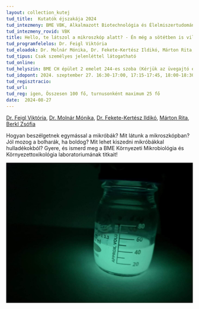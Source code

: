 ```yaml
---
layout: collection_kutej
tud_title:  Kutatók éjszakája 2024
tud_intezmeny: BME VBK, Alkalmazott Biotechnológia és Élelmiszertudományi Tanszék
tud_intezmeny_rovid: VBK
title: Hello, te látszol a mikroszkóp alatt? - Én még a sötétben is világítok!
tud_programfelelos: Dr. Feigl Viktória
tud_eloadok: Dr. Molnár Mónika, Dr. Fekete-Kertész Ildikó, Márton Rita, Berkl Zsófia
tud_tipus: Csak személyes jelenléttel látogatható 
tud_online: 
tud_helyszin: BME CH épület 2 emelet 244-es szoba (Kérjük az üvegajtó előtt várakozni!), Budapest, Szent Gellért tér 4. 
tud_idopont: 2024. szeptember 27. 16:30-17:00, 17:15-17:45, 18:00-18:30, 18:45-19:15
tud_regisztracio: 
tud_url: 
tud_reg: igen, Összesen 100 fő, turnusonként maximum 25 fő
date:  2024-08-27
---
```



[Dr. Feigl Viktória](https://tudprog.bme.hu/kutatok_ejszakaja/profilok/feigl_viktoria_dora), [Dr. Molnár Mónika](https://tudprog.bme.hu/kutatok_ejszakaja/profilok/molnar_monika), 
[Dr. Fekete-Kertész Ildikó](https://tudprog.bme.hu/kutatok_ejszakaja/profilok/fekete_kertesz_ildiko), [Márton Rita](https://tudprog.bme.hu/kutatok_ejszakaja/profilok/marton_rita), 
[Berkl Zsófia](https://tudprog.bme.hu/kutatok_ejszakaja/profilok/berkl_zsofia)

Hogyan beszélgetnek egymással a mikróbák? Mit látunk a mikroszkópban? Jól mozog a bolharák, ha boldog? Mit lehet kiszedni mikróbákkal hulladékokból? Gyere, és ismerd meg a BME Környezeti Mikrobiológia és Környezettoxikológia laboratoriumának titkait!


![Hello, te látszol a mikroszkóp alatt? - Én még a sötétben is világítok!](../2024/images/hello-te-latszol-a-mikroszkop-alatt-en-meg-a-sotetben.jpeg)
